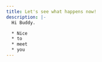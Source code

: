 ```yaml
---
title: Let's see what happens now!
description: |-
  Hi Buddy.

  * Nice
  * to 
  * meet
  * you
---
```

